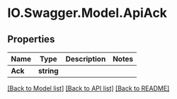 # IO.Swagger.Model.ApiAck
## Properties

Name | Type | Description | Notes
------------ | ------------- | ------------- | -------------
**Ack** | **string** |  | 

[[Back to Model list]](../README.md#documentation-for-models) [[Back to API list]](../README.md#documentation-for-api-endpoints) [[Back to README]](../README.md)

